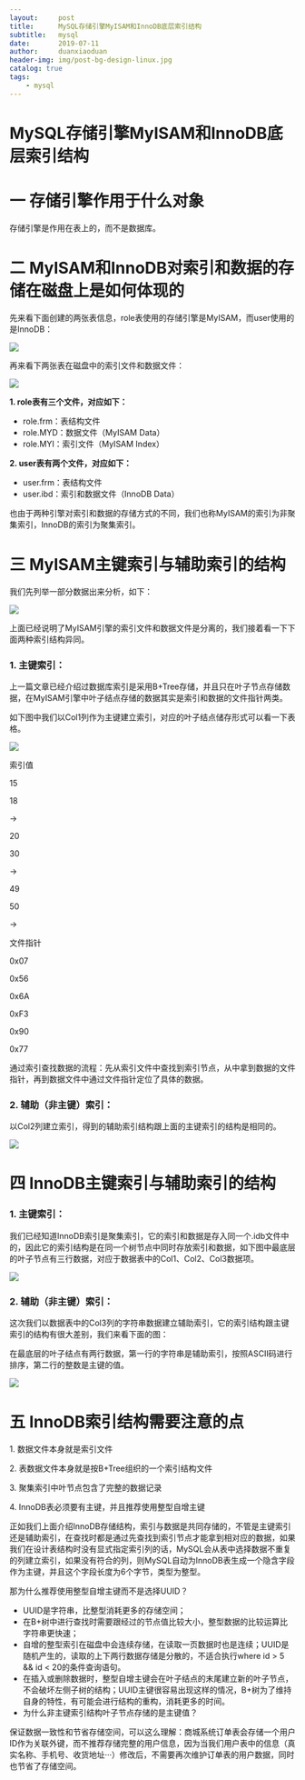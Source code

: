 ```yaml
---
layout:     post
title:      MySQL存储引擎MyISAM和InnoDB底层索引结构
subtitle:   mysql
date:       2019-07-11
author:     duanxiaoduan
header-img: img/post-bg-design-linux.jpg
catalog: true
tags:
    - mysql
---
```


MySQL存储引擎MyISAM和InnoDB底层索引结构
============================

一 存储引擎作用于什么对象
=============

存储引擎是作用在表上的，而不是数据库。

二 MyISAM和InnoDB对索引和数据的存储在磁盘上是如何体现的
==================================

先来看下面创建的两张表信息，role表使用的存储引擎是MyISAM，而user使用的是InnoDB：

![](https://img-blog.csdn.net/20181012092653724?watermark/2/text/aHR0cHM6Ly9ibG9nLmNzZG4ubmV0L3UwMTA5MjI3MzI=/font/5a6L5L2T/fontsize/400/fill/I0JBQkFCMA==/dissolve/70)

再来看下两张表在磁盘中的索引文件和数据文件：

![](https://img-blog.csdn.net/20181012092702772?watermark/2/text/aHR0cHM6Ly9ibG9nLmNzZG4ubmV0L3UwMTA5MjI3MzI=/font/5a6L5L2T/fontsize/400/fill/I0JBQkFCMA==/dissolve/70)

**1\. role表有三个文件，对应如下：**

*   role.frm：表结构文件
*   role.MYD：数据文件（MyISAM Data）
*   role.MYI：索引文件（MyISAM Index）

**2\. user表有两个文件，对应如下：**

*   user.frm：表结构文件
*   user.ibd：索引和数据文件（InnoDB Data）

也由于两种引擎对索引和数据的存储方式的不同，我们也称MyISAM的索引为非聚集索引，InnoDB的索引为聚集索引。

三 MyISAM主键索引与辅助索引的结构
====================

我们先列举一部分数据出来分析，如下：

![](https://img-blog.csdn.net/20181012092712183?watermark/2/text/aHR0cHM6Ly9ibG9nLmNzZG4ubmV0L3UwMTA5MjI3MzI=/font/5a6L5L2T/fontsize/400/fill/I0JBQkFCMA==/dissolve/70)

上面已经说明了MyISAM引擎的索引文件和数据文件是分离的，我们接着看一下下面两种索引结构异同。

### **1\. 主键索引：**

上一篇文章已经介绍过数据库索引是采用B+Tree存储，并且只在叶子节点存储数据，在MyISAM引擎中叶子结点存储的数据其实是索引和数据的文件指针两类。

如下图中我们以Col1列作为主键建立索引，对应的叶子结点储存形式可以看一下表格。

![](https://img-blog.csdn.net/20181012092744524?watermark/2/text/aHR0cHM6Ly9ibG9nLmNzZG4ubmV0L3UwMTA5MjI3MzI=/font/5a6L5L2T/fontsize/400/fill/I0JBQkFCMA==/dissolve/70)

索引值

15

18

→

20

30

→

49

50

→

文件指针

0x07

0x56

0x6A

0xF3

0x90

0x77

通过索引查找数据的流程：先从索引文件中查找到索引节点，从中拿到数据的文件指针，再到数据文件中通过文件指针定位了具体的数据。

### **2\. 辅助（非主键）索引：**

以Col2列建立索引，得到的辅助索引结构跟上面的主键索引的结构是相同的。

![](https://img-blog.csdn.net/20181012092806447?watermark/2/text/aHR0cHM6Ly9ibG9nLmNzZG4ubmV0L3UwMTA5MjI3MzI=/font/5a6L5L2T/fontsize/400/fill/I0JBQkFCMA==/dissolve/70)

四 InnoDB主键索引与辅助索引的结构
====================

### 1\. 主键索引：

我们已经知道InnoDB索引是聚集索引，它的索引和数据是存入同一个.idb文件中的，因此它的索引结构是在同一个树节点中同时存放索引和数据，如下图中最底层的叶子节点有三行数据，对应于数据表中的Col1、Col2、Col3数据项。

![](https://img-blog.csdn.net/2018101209282660?watermark/2/text/aHR0cHM6Ly9ibG9nLmNzZG4ubmV0L3UwMTA5MjI3MzI=/font/5a6L5L2T/fontsize/400/fill/I0JBQkFCMA==/dissolve/70)

### 2\. 辅助（非主键）索引：

这次我们以数据表中的Col3列的字符串数据建立辅助索引，它的索引结构跟主键索引的结构有很大差别，我们来看下面的图：

在最底层的叶子结点有两行数据，第一行的字符串是辅助索引，按照ASCII码进行排序，第二行的整数是主键的值。

![](https://img-blog.csdn.net/20181012092836770?watermark/2/text/aHR0cHM6Ly9ibG9nLmNzZG4ubmV0L3UwMTA5MjI3MzI=/font/5a6L5L2T/fontsize/400/fill/I0JBQkFCMA==/dissolve/70)

五 InnoDB索引结构需要注意的点
==================

1\. 数据文件本身就是索引文件

2\. 表数据文件本身就是按B+Tree组织的一个索引结构文件

3\. 聚集索引中叶节点包含了完整的数据记录

4\. InnoDB表必须要有主键，并且推荐使用整型自增主键

正如我们上面介绍InnoDB存储结构，索引与数据是共同存储的，不管是主键索引还是辅助索引，在查找时都是通过先查找到索引节点才能拿到相对应的数据，如果我们在设计表结构时没有显式指定索引列的话，MySQL会从表中选择数据不重复的列建立索引，如果没有符合的列，则MySQL自动为InnoDB表生成一个隐含字段作为主键，并且这个字段长度为6个字节，类型为整型。

那为什么推荐使用整型自增主键而不是选择UUID？

*   UUID是字符串，比整型消耗更多的存储空间；
*   在B+树中进行查找时需要跟经过的节点值比较大小，整型数据的比较运算比字符串更快速；
*   自增的整型索引在磁盘中会连续存储，在读取一页数据时也是连续；UUID是随机产生的，读取的上下两行数据存储是分散的，不适合执行where id > 5 && id < 20的条件查询语句。
*   在插入或删除数据时，整型自增主键会在叶子结点的末尾建立新的叶子节点，不会破坏左侧子树的结构；UUID主键很容易出现这样的情况，B+树为了维持自身的特性，有可能会进行结构的重构，消耗更多的时间。
*   为什么非主键索引结构叶子节点存储的是主键值？

保证数据一致性和节省存储空间，可以这么理解：商城系统订单表会存储一个用户ID作为关联外键，而不推荐存储完整的用户信息，因为当我们用户表中的信息（真实名称、手机号、收货地址···）修改后，不需要再次维护订单表的用户数据，同时也节省了存储空间。
